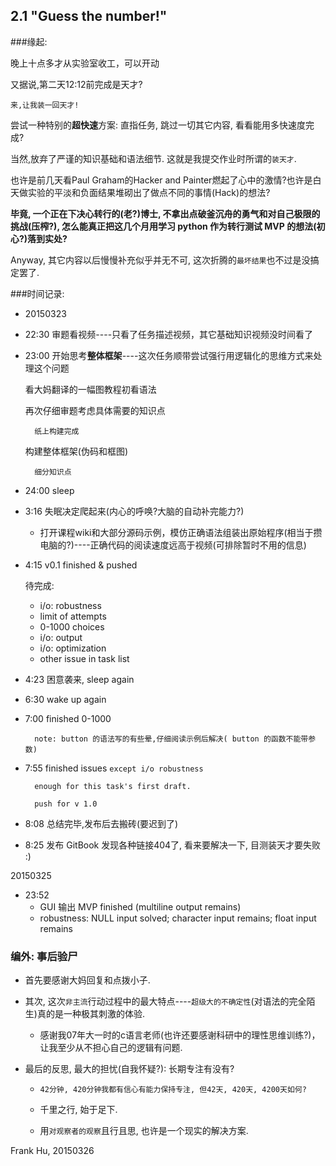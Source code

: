 ## 2.1 "Guess the number!"

###缘起:

晚上十点多才从实验室收工，可以开动

又据说,第二天12:12前完成是天才?

`来,让我装一回天才!`

尝试一种特别的**超快速**方案: 直指任务, 跳过一切其它内容, 看看能用多快速度完成?

当然,放弃了严谨的知识基础和语法细节. 这就是我提交作业时所谓的`装天才`.

也许是前几天看Paul Graham的Hacker and Painter燃起了心中的激情?也许是白天做实验的平淡和负面结果堆砌出了做点不同的事情(Hack)的想法?

**毕竟, 一个正在下决心转行的(老?)博士, 不拿出点破釜沉舟的勇气和对自己极限的挑战(压榨?), 怎么能真正把这几个月用学习 python 作为转行测试 MVP 的想法(初心?)落到实处?**

Anyway, 其它内容以后慢慢补充似乎并无不可, 这次折腾的`最坏结果`也不过是没搞定罢了.

###时间记录: 

- 20150323 

- 22:30 审题看视频----只看了任务描述视频，其它基础知识视频没时间看了

- 23:00 开始思考**整体框架**----这次任务顺带尝试强行用逻辑化的思维方式来处理这个问题

    看大妈翻译的一幅图教程初看语法

    再次仔细审题考虑具体需要的知识点

	    纸上构建完成
	
    构建整体框架(伪码和框图)

		细分知识点


- 24:00 sleep

- 3:16 失眠决定爬起来(内心的呼唤?大脑的自动补完能力?)

  - 打开课程wiki和大部分源码示例，模仿正确语法组装出原始程序(相当于攒电脑的?)----正确代码的阅读速度远高于视频(可排除暂时不用的信息)

- 4:15 v0.1 finished & pushed

	待完成:

	- i/o: robustness
	- limit of attempts
	- 0-1000 choices
	- i/o: output
	- i/o: optimization
	- other issue in task list

- 4:23 困意袭来, sleep again 

- 6:30 wake up again

- 7:00 finished 0-1000

		note: button 的语法写的有些晕,仔细阅读示例后解决( button 的函数不能带参数)
	
- 7:55 finished issues `except i/o robustness`

		enough for this task's first draft.
	
		push for v 1.0

- 8:08 总结完毕,发布后去搬砖(要迟到了)
- 8:25 发布 GitBook 发现各种链接404了, 看来要解决一下, 目测装天才要失败 :)


20150325

- 23:52 
  - GUI 输出 MVP finished (multiline output remains)
  - robustness: NULL input solved; character input remains; float input remains

### 编外: 事后验尸

- 首先要感谢大妈回复和点拨小子.

- 其次, 这次`非主流`行动过程中的最大特点----`超级大的不确定性`(对语法的完全陌生)真的是一种极其刺激的体验.

  - 感谢我07年大一时的c语言老师(也许还要感谢科研中的理性思维训练?)，让我至少从不担心自己的逻辑有问题.

- 最后的反思, 最大的担忧(自我怀疑?): 长期专注有没有?

  - `42分钟, 420分钟我都有信心有能力保持专注, 但42天, 420天, 4200天如何?`

  - 千里之行, 始于足下. 

  - 用`对观察者的观察`且行且思, 也许是一个现实的解决方案.

Frank Hu, 20150326
